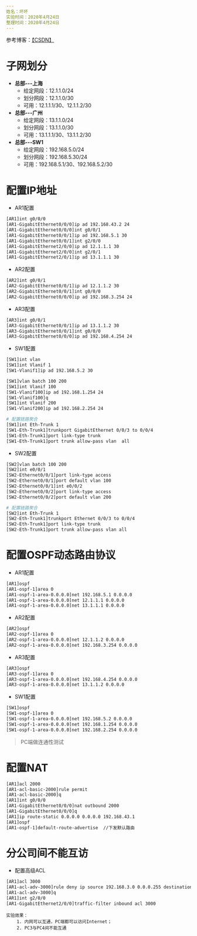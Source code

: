 ```yaml
---
姓名：坏坏
实验时间：2020年4月24日
整理时间：2020年4月24日
---
```


参考博客：[【CSDN】](https://blog.csdn.net/qq_45668124/article/details/105738503)

# 子网划分

- **总部---上海**
	* 给定网段：12.1.1.0/24
	* 划分网段：12.1.1.0/30
	* 可用：12.1.1.1/30、12.1.1.2/30
- **总部---广州**
	* 给定网段：13.1.1.0/24
	* 划分网段：13.1.1.0/30
	* 可用：13.1.1.1/30、13.1.1.2/30
- **总部---SW1**
	* 给定网段：192.168.5.0/24
	* 划分网段：192.168.5.30/24
	* 可用：192.168.5.1/30、192.168.5.2/30

# 配置IP地址

- AR1配置

```bash
[AR1]int g0/0/0
[AR1-GigabitEthernet0/0/0]ip ad 192.168.43.2 24
[AR1-GigabitEthernet0/0/0]int g0/0/1
[AR1-GigabitEthernet0/0/1]ip ad 192.168.5.1 30
[AR1-GigabitEthernet0/0/1]int g2/0/0
[AR1-GigabitEthernet2/0/0]ip ad 12.1.1.1 30
[AR1-GigabitEthernet2/0/0]int g2/0/1
[AR1-GigabitEthernet2/0/1]ip ad 13.1.1.1 30 
```

- AR2配置

```bash
[AR2]int g0/0/1
[AR2-GigabitEthernet0/0/1]ip ad 12.1.1.2 30
[AR2-GigabitEthernet0/0/1]int g0/0/0
[AR2-GigabitEthernet0/0/0]ip ad 192.168.3.254 24
```

- AR3配置

```bash
[AR3]int g0/0/1
[AR3-GigabitEthernet0/0/1]ip ad 13.1.1.2 30
[AR3-GigabitEthernet0/0/1]int g0/0/0 
[AR3-GigabitEthernet0/0/0]ip ad 192.168.4.254 24
```

- SW1配置

```bash
[SW1]int vlan
[SW1]int Vlanif 1
[SW1-Vlanif1]ip ad 192.168.5.2 30

[SW1]vlan batch 100 200     
[SW1]int Vlanif 100
[SW1-Vlanif100]ip ad 192.168.1.254 24
[SW1-Vlanif100]q
[SW1]int Vlanif 200
[SW1-Vlanif200]ip ad 192.168.2.254 24

# 配置链路聚合
[SW1]int Eth-Trunk 1
[SW1-Eth-Trunk1]trunkport GigabitEthernet 0/0/3 to 0/0/4
[SW1-Eth-Trunk1]port link-type trunk 
[SW1-Eth-Trunk1]port trunk allow-pass vlan  all 
```

- SW2配置

```bash
[SW2]vlan batch 100 200
[SW2]int e0/0/1
[SW2-Ethernet0/0/1]port link-type access 
[SW2-Ethernet0/0/1]port default vlan 100
[SW2-Ethernet0/0/1]int e0/0/2
[SW2-Ethernet0/0/2]port link-type access 
[SW2-Ethernet0/0/2]port default vlan 200

# 配置链路聚合
[SW2]int Eth-Trunk 1
[SW2-Eth-Trunk1]trunkport Ethernet 0/0/3 to 0/0/4
[SW2-Eth-Trunk1]port link-type trunk 
[SW2-Eth-Trunk1]port trunk allow-pass vlan all 
```

# 配置OSPF动态路由协议

- AR1配置

```bash
[AR1]ospf
[AR1-ospf-1]area 0
[AR1-ospf-1-area-0.0.0.0]net 192.168.5.1 0.0.0.0
[AR1-ospf-1-area-0.0.0.0]net 12.1.1.1 0.0.0.0
[AR1-ospf-1-area-0.0.0.0]net 13.1.1.1 0.0.0.0
```

- AR2配置

```bash
[AR2]ospf
[AR2-ospf-1]area 0
[AR2-ospf-1-area-0.0.0.0]net 12.1.1.2 0.0.0.0 
[AR2-ospf-1-area-0.0.0.0]net 192.168.3.254 0.0.0.0
```

- AR3配置

```bash
[AR3]ospf 
[AR3-ospf-1]area 0
[AR3-ospf-1-area-0.0.0.0]net 192.168.4.254 0.0.0.0
[AR3-ospf-1-area-0.0.0.0]net 13.1.1.2 0.0.0.0
```

- SW1配置

```bash
[SW1]ospf
[SW1-ospf-1]area 0   
[SW1-ospf-1-area-0.0.0.0]net 192.168.5.2 0.0.0.0
[SW1-ospf-1-area-0.0.0.0]net 192.168.1.254 0.0.0.0
[SW1-ospf-1-area-0.0.0.0]net 192.168.2.254 0.0.0.0
```

> PC端做连通性测试

# 配置NAT

```bash
[AR1]acl 2000 
[AR1-acl-basic-2000]rule permit 
[AR1-acl-basic-2000]q
[AR1]int g0/0/0
[AR1-GigabitEthernet0/0/0]nat outbound 2000
[AR1-GigabitEthernet0/0/0]q
[AR1]ip route-static 0.0.0.0 0.0.0.0 192.168.43.1
[AR1]ospf 
[AR1-ospf-1]default-route-advertise  //下发默认路由
```

# 分公司间不能互访

- 配置高级ACL

```bash
[AR1]acl 3000
[AR1-acl-adv-3000]rule deny ip source 192.168.3.0 0.0.0.255 destination 192.168.4.0 0.0.0.255 
[AR1-acl-adv-3000]q
[AR1]int g2/0/0
[AR1-GigabitEthernet2/0/0]traffic-filter inbound acl 3000
```

	实验效果：
		1. 内网可以互通，PC端都可以访问Internet；
		2. PC3与PC4间不能互通